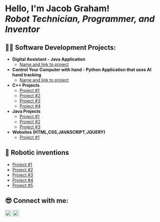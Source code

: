 <h1>Hello, I'm Jacob Graham! <br/><i>Robot Technician, Programmer, and Inventor</i></h1>

<h2>👨‍💻 Software Development Projects:</h2>

- <b>Digital Assistant - Java Application</b>
  - [Name and link to project](https:/)
- <b>Control Your Computer with hand - Python Application that uses AI hand tracking</b>
  - [Name and link to project](https:) 
- <b>C++ Projects</b>
  - [Project #1](https://)
  - [Project #2](https://)
  - [Project #3](https://)
  - [Project #4](https://githu)
- <b>Java Projects</b>
  - [Project #1](https://github.com)
  - [Project #2](https://github.com/)
  - [Project #3](https://github.com)
- <b>Websites (HTML,CSS,JAVASCRIPT,JQUERY)</b>
  - [Project #1](https://github.com)

<h2>🤖 Robotic inventions</h2>

- [Project #1](https://w)
- [Project #2](https://ww)
- [Project #3](https://www)
- [Project #4](https://www=)
- [Project #5](https://www.y)

<h2> 😎 Connect with me:</h2>

<!--[<img align="left" alt="Jacob Graham | YouTube" width="22px" src="https://cdn.jsdelivr.net/npm/simple-icons@v3/icons/youtube.svg" />][youtube]
[<img align="left" alt="Jacob Graham | Twitter" width="22px" src="https://cdn.jsdelivr.net/npm/simple-icons@v3/icons/twitter.svg" />][twitter] -->
[<img align="left" alt="Jacob Graham | LinkedIn" width="22px" src="https://cdn.jsdelivr.net/npm/simple-icons@v3/icons/linkedin.svg" />][linkedin]
[<img align="left" alt="Jacob Graham | Instagram" width="22px" src="https://cdn.jsdelivr.net/npm/simple-icons@v3/icons/instagram.svg" />][instagram]

<!--[twitter]: https://twitter.com/joshmadakor 
[youtube]: https://www.youtube.com/c/joshmadakor -->
[instagram]: https://www.instagram.com/lifeasagraham/
[linkedin]:  https://www.linkedin.com/in/jacob-graham-6693b82a2/

